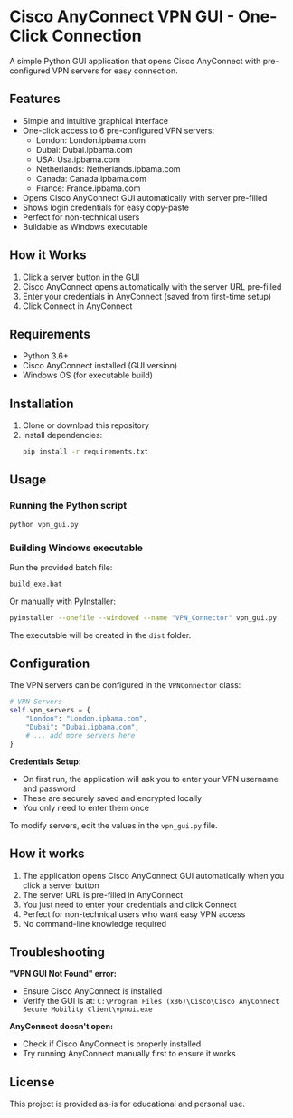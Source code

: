 # Cisco AnyConnect VPN GUI - One-Click Connection

A simple Python GUI application that opens Cisco AnyConnect with pre-configured VPN servers for easy connection.

## Features

- Simple and intuitive graphical interface
- One-click access to 6 pre-configured VPN servers:
  - London: London.ipbama.com
  - Dubai: Dubai.ipbama.com
  - USA: Usa.ipbama.com
  - Netherlands: Netherlands.ipbama.com
  - Canada: Canada.ipbama.com
  - France: France.ipbama.com
- Opens Cisco AnyConnect GUI automatically with server pre-filled
- Shows login credentials for easy copy-paste
- Perfect for non-technical users
- Buildable as Windows executable

## How it Works

1. Click a server button in the GUI
2. Cisco AnyConnect opens automatically with the server URL pre-filled
3. Enter your credentials in AnyConnect (saved from first-time setup)
4. Click Connect in AnyConnect

## Requirements

- Python 3.6+
- Cisco AnyConnect installed (GUI version)
- Windows OS (for executable build)

## Installation

1. Clone or download this repository
2. Install dependencies:
   ```bash
   pip install -r requirements.txt
   ```

## Usage

### Running the Python script
```bash
python vpn_gui.py
```

### Building Windows executable
Run the provided batch file:
```bash
build_exe.bat
```

Or manually with PyInstaller:
```bash
pyinstaller --onefile --windowed --name "VPN_Connector" vpn_gui.py
```

The executable will be created in the `dist` folder.

## Configuration

The VPN servers can be configured in the `VPNConnector` class:

```python
# VPN Servers
self.vpn_servers = {
    "London": "London.ipbama.com",
    "Dubai": "Dubai.ipbama.com", 
    # ... add more servers here
}
```

**Credentials Setup:**
- On first run, the application will ask you to enter your VPN username and password
- These are securely saved and encrypted locally
- You only need to enter them once

To modify servers, edit the values in the `vpn_gui.py` file.

## How it works

1. The application opens Cisco AnyConnect GUI automatically when you click a server button
2. The server URL is pre-filled in AnyConnect
3. You just need to enter your credentials and click Connect
4. Perfect for non-technical users who want easy VPN access
5. No command-line knowledge required

## Troubleshooting

**"VPN GUI Not Found" error:**
- Ensure Cisco AnyConnect is installed
- Verify the GUI is at: `C:\Program Files (x86)\Cisco\Cisco AnyConnect Secure Mobility Client\vpnui.exe`

**AnyConnect doesn't open:**
- Check if Cisco AnyConnect is properly installed
- Try running AnyConnect manually first to ensure it works

## License

This project is provided as-is for educational and personal use.
